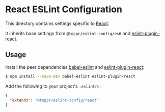 # React ESLint Configuration

This directory contains settings specific to [React](https://facebook.github.io/react/).

It inherits base settings from `@toppr/eslint-config/es6` and [eslint-plugin-react](https://github.com/yannickcr/eslint-plugin-react).

## Usage

Install the peer dependencies [babel-eslint](https://github.com/babel/babel-eslint) and [eslint-plugin-react](https://github.com/yannickcr/eslint-plugin-react):

```sh
$ npm install --save-dev babel-eslint eslint-plugin-react
```

Add the following to your project's `.eslintrc`:

```json
{
  "extends": "@toppr/eslint-config/react"
}
```
